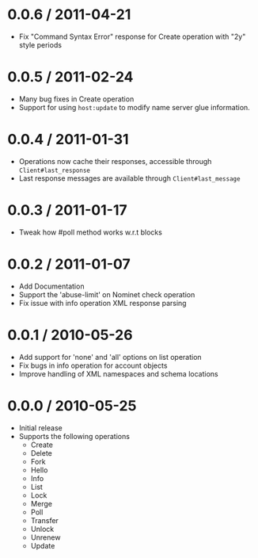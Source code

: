 0.0.6 / 2011-04-21
==================

  * Fix "Command Syntax Error" response for Create operation with "2y" style periods

0.0.5 / 2011-02-24
==================

  * Many bug fixes in Create operation
  * Support for using `host:update` to modify name server glue information.

0.0.4 / 2011-01-31
==================

  * Operations now cache their responses, accessible through `Client#last_response`
  * Last response messages are available through `Client#last_message`

0.0.3 / 2011-01-17 
==================

  * Tweak how #poll method works w.r.t blocks

0.0.2 / 2011-01-07
==================

  * Add Documentation
  * Support the 'abuse-limit' on Nominet check operation
  * Fix issue with info operation XML response parsing

0.0.1 / 2010-05-26
==================

  * Add support for 'none' and 'all' options on list operation
  * Fix bugs in info operation for account objects
  * Improve handling of XML namespaces and schema locations

0.0.0 / 2010-05-25
==================

  * Initial release
  * Supports the following operations
    * Create
    * Delete
    * Fork
    * Hello
    * Info
    * List
    * Lock
    * Merge
    * Poll
    * Transfer
    * Unlock
    * Unrenew
    * Update
